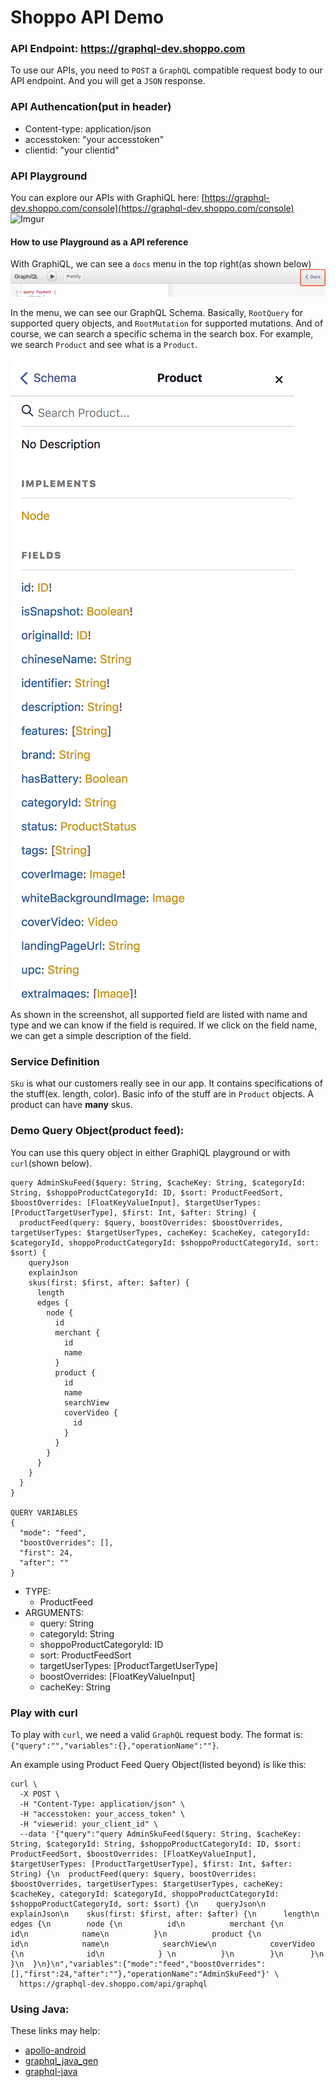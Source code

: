 # Shoppo API Demo

### API Endpoint: https://graphql-dev.shoppo.com
To use our APIs, you need to `POST` a `GraphQL` compatible request body to our API endpoint. And you will get a `JSON` response.

### API Authencation(put in header)
- Content-type: application/json
- accesstoken: "your accesstoken"
- clientid: "your clientid"

### API Playground
You can explore our APIs with GraphiQL here: [https://graphql-dev.shoppo.com/console](https://graphql-dev.shoppo.com/console)
![Imgur](https://i.imgur.com/Bm9hHDW.png)

#### How to use Playground as a API reference
With GraphiQL, we can see a `docs` menu in the top right(as shown below)
![GraphiQLDocs](./imgs/graphiql_docs.png)

In the menu, we can see our GraphQL Schema. Basically, `RootQuery` for supported query objects, and `RootMutation` for supported mutations. And of course, we can search a specific schema in the search box. For example, we search `Product` and see what is a `Product`.

![GraphiQLProduct](./imgs/graphiql_product.png)

As shown in the screenshot, all supported field are listed with name and type and we can know if the field is required. If we click on the field name, we can get a simple description of the field.

### Service Definition
`Sku` is what our customers really see in our app. It contains specifications of the stuff(ex. length, color). Basic info of the stuff are in `Product` objects. A product can have **many** skus.

### Demo Query Object(product feed):

You can use this query object in either GraphiQL playground or with `curl`(shown below).

```
query AdminSkuFeed($query: String, $cacheKey: String, $categoryId: String, $shoppoProductCategoryId: ID, $sort: ProductFeedSort, $boostOverrides: [FloatKeyValueInput], $targetUserTypes: [ProductTargetUserType], $first: Int, $after: String) {
  productFeed(query: $query, boostOverrides: $boostOverrides, targetUserTypes: $targetUserTypes, cacheKey: $cacheKey, categoryId: $categoryId, shoppoProductCategoryId: $shoppoProductCategoryId, sort: $sort) {
    queryJson
    explainJson
    skus(first: $first, after: $after) {
      length
      edges {
        node {
          id
          merchant {
            id
            name
          }
          product {
            id
            name
            searchView
            coverVideo {
              id
            }
          }
        }
      }
    }
  }
}

QUERY VARIABLES
{
  "mode": "feed",
  "boostOverrides": [],
  "first": 24,
  "after": ""
}
```

- TYPE:
	- ProductFeed
- ARGUMENTS:
  - query: String
  - categoryId: String
  - shoppoProductCategoryId: ID
  - sort: ProductFeedSort
  - targetUserTypes: [ProductTargetUserType]
  - boostOverrides: [FloatKeyValueInput]
  - cacheKey: String

### Play with curl

To play with `curl`, we need a valid `GraphQL` request body. The format is: `{"query":"","variables":{},"operationName":""}`.

An example using Product Feed Query Object(listed beyond) is like this:

```
curl \
  -X POST \
  -H "Content-Type: application/json" \
  -H "accesstoken: your_access_token" \
  -H "viewerid: your_client_id" \
  --data '{"query":"query AdminSkuFeed($query: String, $cacheKey: String, $categoryId: String, $shoppoProductCategoryId: ID, $sort: ProductFeedSort, $boostOverrides: [FloatKeyValueInput], $targetUserTypes: [ProductTargetUserType], $first: Int, $after: String) {\n  productFeed(query: $query, boostOverrides: $boostOverrides, targetUserTypes: $targetUserTypes, cacheKey: $cacheKey, categoryId: $categoryId, shoppoProductCategoryId: $shoppoProductCategoryId, sort: $sort) {\n    queryJson\n    explainJson\n    skus(first: $first, after: $after) {\n      length\n      edges {\n        node {\n          id\n          merchant {\n            id\n            name\n          }\n          product {\n            id\n            name\n            searchView\n            coverVideo {\n              id\n            } \n          }\n        }\n      }\n    }\n  }\n}\n","variables":{"mode":"feed","boostOverrides":[],"first":24,"after":""},"operationName":"AdminSkuFeed"}' \
  https://graphql-dev.shoppo.com/api/graphql
```

### Using Java:

These links may help:

* [apollo-android](https://github.com/apollographql/apollo-android)
* [graphql_java_gen](https://github.com/Shopify/graphql_java_gen)
* [graphql-java](https://github.com/graphql-java/graphql-java)
